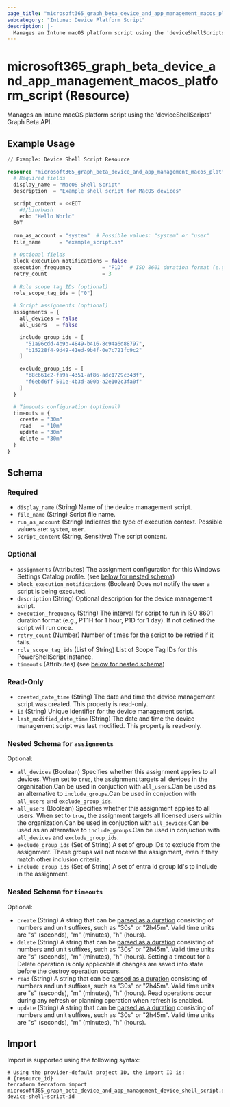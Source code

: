 ```yaml
---
page_title: "microsoft365_graph_beta_device_and_app_management_macos_platform_script Resource - terraform-provider-microsoft365"
subcategory: "Intune: Device Platform Script"
description: |-
  Manages an Intune macOS platform script using the 'deviceShellScripts' Graph Beta API.
---
```


# microsoft365_graph_beta_device_and_app_management_macos_platform_script (Resource)

Manages an Intune macOS platform script using the 'deviceShellScripts' Graph Beta API.

## Example Usage

```terraform
// Example: Device Shell Script Resource

resource "microsoft365_graph_beta_device_and_app_management_macos_platform_script" "example" {
  # Required fields
  display_name = "MacOS Shell Script"
  description  = "Example shell script for MacOS devices"
  
  script_content = <<EOT
    #!/bin/bash
    echo "Hello World"
  EOT
  
  run_as_account = "system"  # Possible values: "system" or "user"
  file_name      = "example_script.sh"
  
  # Optional fields
  block_execution_notifications = false
  execution_frequency          = "P1D"  # ISO 8601 duration format (e.g., P1D for 1 day, PT1H for 1 hour)
  retry_count                  = 3
  
  # Role scope tag IDs (optional)
  role_scope_tag_ids = ["0"]
  
  # Script assignments (optional)
  assignments = {
    all_devices = false
    all_users   = false

    include_group_ids = [
      "51a96cdd-4b9b-4849-b416-8c94a6d88797",
      "b15228f4-9d49-41ed-9b4f-0e7c721fd9c2"
    ]

    exclude_group_ids = [
      "b8c661c2-fa9a-4351-af86-adc1729c343f",
      "f6ebd6ff-501e-4b3d-a00b-a2e102c3fa0f"
    ]
  }

  # Timeouts configuration (optional)
  timeouts = {
    create = "30m"
    read   = "10m"
    update = "30m"
    delete = "30m"
  }
}
```

<!-- schema generated by tfplugindocs -->
## Schema

### Required

- `display_name` (String) Name of the device management script.
- `file_name` (String) Script file name.
- `run_as_account` (String) Indicates the type of execution context. Possible values are: `system`, `user`.
- `script_content` (String, Sensitive) The script content.

### Optional

- `assignments` (Attributes) The assignment configuration for this Windows Settings Catalog profile. (see [below for nested schema](#nestedatt--assignments))
- `block_execution_notifications` (Boolean) Does not notify the user a script is being executed.
- `description` (String) Optional description for the device management script.
- `execution_frequency` (String) The interval for script to run in ISO 8601 duration format (e.g., PT1H for 1 hour, P1D for 1 day). If not defined the script will run once.
- `retry_count` (Number) Number of times for the script to be retried if it fails.
- `role_scope_tag_ids` (List of String) List of Scope Tag IDs for this PowerShellScript instance.
- `timeouts` (Attributes) (see [below for nested schema](#nestedatt--timeouts))

### Read-Only

- `created_date_time` (String) The date and time the device management script was created. This property is read-only.
- `id` (String) Unique Identifier for the device management script.
- `last_modified_date_time` (String) The date and time the device management script was last modified. This property is read-only.

<a id="nestedatt--assignments"></a>
### Nested Schema for `assignments`

Optional:

- `all_devices` (Boolean) Specifies whether this assignment applies to all devices. When set to `true`, the assignment targets all devices in the organization.Can be used in conjuction with `all_users`.Can be used as an alternative to `include_groups`.Can be used in conjuction with `all_users` and `exclude_group_ids`.
- `all_users` (Boolean) Specifies whether this assignment applies to all users. When set to `true`, the assignment targets all licensed users within the organization.Can be used in conjuction with `all_devices`.Can be used as an alternative to `include_groups`.Can be used in conjuction with `all_devices` and `exclude_group_ids`.
- `exclude_group_ids` (Set of String) A set of group IDs to exclude from the assignment. These groups will not receive the assignment, even if they match other inclusion criteria.
- `include_group_ids` (Set of String) A set of entra id group Id's to include in the assignment.


<a id="nestedatt--timeouts"></a>
### Nested Schema for `timeouts`

Optional:

- `create` (String) A string that can be [parsed as a duration](https://pkg.go.dev/time#ParseDuration) consisting of numbers and unit suffixes, such as "30s" or "2h45m". Valid time units are "s" (seconds), "m" (minutes), "h" (hours).
- `delete` (String) A string that can be [parsed as a duration](https://pkg.go.dev/time#ParseDuration) consisting of numbers and unit suffixes, such as "30s" or "2h45m". Valid time units are "s" (seconds), "m" (minutes), "h" (hours). Setting a timeout for a Delete operation is only applicable if changes are saved into state before the destroy operation occurs.
- `read` (String) A string that can be [parsed as a duration](https://pkg.go.dev/time#ParseDuration) consisting of numbers and unit suffixes, such as "30s" or "2h45m". Valid time units are "s" (seconds), "m" (minutes), "h" (hours). Read operations occur during any refresh or planning operation when refresh is enabled.
- `update` (String) A string that can be [parsed as a duration](https://pkg.go.dev/time#ParseDuration) consisting of numbers and unit suffixes, such as "30s" or "2h45m". Valid time units are "s" (seconds), "m" (minutes), "h" (hours).

## Import

Import is supported using the following syntax:

```shell
# Using the provider-default project ID, the import ID is:
# {resource_id}
terraform terraform import microsoft365_graph_beta_device_and_app_management_device_shell_script.example device-shell-script-id
```

